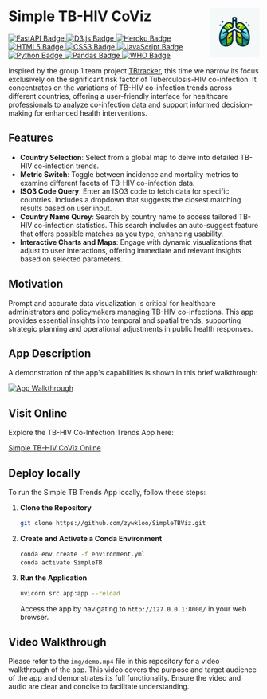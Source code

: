 # Simple TB-HIV CoViz <img src="/assets/lungs.png" align="right" width=100 height=100 alt="" />


<a href="https://fastapi.tiangolo.com/" target="_blank">
    <img src="https://img.shields.io/badge/FastAPI-005571?style=for-the-badge&logo=fastapi" alt="FastAPI Badge">
</a>
<a href="https://d3js.org/" target="_blank">
    <img src="https://img.shields.io/badge/D3.js-F9A03C?style=for-the-badge&logoColor=white" alt="D3.js Badge">
</a>
<a href="https://www.heroku.com/" target="_blank">
    <img src="https://img.shields.io/badge/Heroku-430098?style=for-the-badge&logo=heroku&logoColor=white" alt="Heroku Badge">
</a>
<a href="https://html.spec.whatwg.org/multipage/" target="_blank">
    <img src="https://img.shields.io/badge/HTML5-E34F26?style=for-the-badge&logo=html5&logoColor=white" alt="HTML5 Badge">
</a>
<a href="https://www.w3.org/Style/CSS/" target="_blank">
    <img src="https://img.shields.io/badge/CSS3-1572B6?style=for-the-badge&logo=css3&logoColor=white" alt="CSS3 Badge">
</a>
<a href="https://developer.mozilla.org/en-US/docs/Web/JavaScript" target="_blank">
    <img src="https://img.shields.io/badge/JavaScript-F7DF1E?style=for-the-badge&logo=javascript&logoColor=black" alt="JavaScript Badge">
</a>
<a href="https://www.python.org/" target="_blank">
    <img src="https://img.shields.io/badge/Python-3776AB?style=for-the-badge&logo=python&logoColor=white" alt="Python Badge">
</a>
<a href="https://pandas.pydata.org/" target="_blank">
    <img src="https://img.shields.io/badge/Pandas-150458?style=for-the-badge&logo=pandas&logoColor=white" alt="Pandas Badge">
</a>
<a href="https://www.who.int/" target="_blank">
    <img src="https://img.shields.io/badge/WHO-0093D5?style=for-the-badge&logo=unitednations&logoColor=white" alt="WHO Badge">
</a>

Inspired by the group 1 team project [TBtracker](https://dsci-532-2024-1-tbtracker.onrender.com/), this time we narrow its focus exclusively on the significant risk factor of Tuberculosis-HIV co-infection. It concentrates on the variations of TB-HIV co-infection trends across different countries, offering a user-friendly interface for healthcare professionals to analyze co-infection data and support informed decision-making for enhanced health interventions.

## Features

- **Country Selection**: Select from a global map to delve into detailed TB-HIV co-infection trends.
- **Metric Switch**: Toggle between incidence and mortality metrics to examine different facets of TB-HIV co-infection data.
- **ISO3 Code Query**: Enter an ISO3 code to fetch data for specific countries. Includes a dropdown that suggests the closest matching results based on user input.
- **Country Name Qurey**: Search by country name to access tailored TB-HIV co-infection statistics. This search includes an auto-suggest feature that offers possible matches as you type, enhancing usability.
- **Interactive Charts and Maps**: Engage with dynamic visualizations that adjust to user interactions, offering immediate and relevant insights based on selected parameters.

## Motivation

Prompt and accurate data visualization is critical for healthcare administrators and policymakers managing TB-HIV co-infections. This app provides essential insights into temporal and spatial trends, supporting strategic planning and operational adjustments in public health responses.

## App Description

A demonstration of the app's capabilities is shown in this brief walkthrough:

[![App Walkthrough](https://media.github.ubc.ca/user/2897/files/28208a4a-67bf-4971-a97e-aefd50944777)](https://youtu.be/AkQwr2EIrcU)

## Visit Online

Explore the TB-HIV Co-Infection Trends App here:

[Simple TB-HIV CoViz Online](http://www.simpletb.life/)

## Deploy locally

To run the Simple TB Trends App locally, follow these steps:

1. **Clone the Repository**

    ```bash
    git clone https://github.com/zywkloo/SimpleTBViz.git
    ```
    
2. **Create and Activate a Conda Environment**

    ```bash
    conda env create -f environment.yml
    conda activate SimpleTB
    ```

3. **Run the Application**

    ```bash
    uvicorn src.app:app --reload
    ```

    Access the app by navigating to `http://127.0.0.1:8000/` in your web browser.

## Video Walkthrough

Please refer to the `img/demo.mp4` file in this repository for a video walkthrough of the app. This video covers the purpose and target audience of the app and demonstrates its full functionality. Ensure the video and audio are clear and concise to facilitate understanding.


